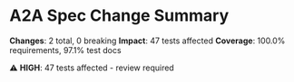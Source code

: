 # A2A Spec Change Summary

**Changes**: 2 total, 0 breaking
**Impact**: 47 tests affected
**Coverage**: 100.0% requirements, 97.1% test docs

⚠️ **HIGH**: 47 tests affected - review required